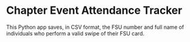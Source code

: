 # Chapter Event Attendance Tracker
This Python app saves, in CSV format, the FSU number and full name of individuals who perform a valid swipe of their FSU card.  
